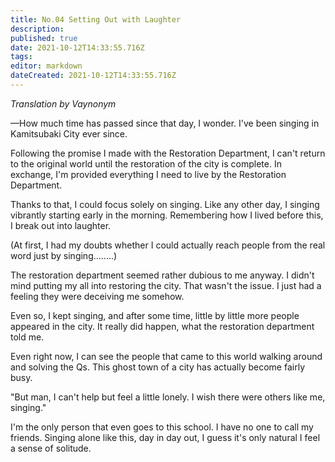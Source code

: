 ```yaml
---
title: No.04 Setting Out with Laughter
description: 
published: true
date: 2021-10-12T14:33:55.716Z
tags: 
editor: markdown
dateCreated: 2021-10-12T14:33:55.716Z
---
```


*Translation by Vaynonym*

—How much time has passed since that day, I wonder. I've been singing in Kamitsubaki City ever since.

Following the promise I made with the Restoration Department, I can't return to the original world until the restoration of the city is complete. In exchange, I'm provided everything I need to live by the Restoration Department.

Thanks to that, I could focus solely on singing. Like any other day, I singing vibrantly starting early in the morning. Remembering how I lived before this, I break out into laughter.

(At first, I had my doubts whether I could actually reach people from the real word just by singing........)

The restoration department seemed rather dubious to me anyway. I didn't mind putting my all into restoring the city. That wasn't the issue. I just had a feeling they were deceiving me somehow.

Even so, I kept singing, and after some time, little by little more people appeared in the city. It really did happen, what the restoration department told me.

Even right now, I can see the people that came to this world walking around and solving the Qs. This ghost town of a city has actually become fairly busy.

"But man, I can't help but feel a little lonely. I wish there were others like me, singing."

I'm the only person that even goes to this school. I have no one to call my friends. Singing alone like this, day in day out, I guess it's only natural I feel a sense of solitude.